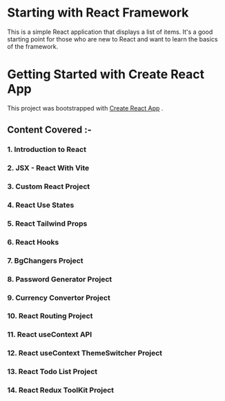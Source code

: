 # Starting with React Framework
This is a simple React application that displays a list of items. It's a good starting point for 
those who are new to React and want to learn the basics of the framework.
# Getting Started with Create React App
This project was bootstrapped with [Create React App](https://github.com/facebook/create-react-app)
.
## Content Covered :-
### 1. Introduction to React
### 2. JSX - React With Vite
### 3. Custom React Project
### 4. React Use States
### 5. React Tailwind Props
### 6. React Hooks
### 7. BgChangers Project
### 8. Password Generator Project
### 9. Currency Convertor Project
### 10. React Routing Project
### 11. React useContext API
### 12. React useContext ThemeSwitcher Project
### 13. React Todo List Project
### 14. React Redux ToolKit Project